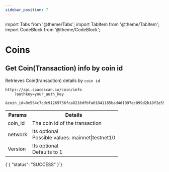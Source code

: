 ```yaml
---
sidebar_position: 7
---
```

import Tabs from '@theme/Tabs';
import TabItem from '@theme/TabItem';
import CodeBlock from '@theme/CodeBlock';

# Coins

## Get Coin(Transaction) info by coin id

Retrieves Coin(transaction) details by `coin id`

```
https://api.spacescan.io/coin/info
    ?authkey=your_auth_key
    &coin_id=0x554c7cdc91269736fca8216dfbfa01841185bad4d1097ec899d2b18f2e558789
```
<Tabs>
  <TabItem value="Request" label="Request" default>
    <table border="0">
        <tr><th colspan="10">Params</th><th>Details</th></tr>
        <tr><td colspan="10">coin_id</td><td>The coin id of the transaction </td></tr>
        <tr><td colspan="10">network</td><td>Its optional <br/>
            Possible values:
      mainnet|testnet10</td></tr>
      <tr><td colspan="10">Version</td><td>Its optional <br/>
      Defaults to 1</td></tr>
    </table>
  </TabItem>
  <TabItem value="Response" label="Response">
  <CodeBlock language="jsx">
  {`{
    "status": "SUCCESS"
}`}
  </CodeBlock>
  </TabItem>
</Tabs>
